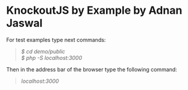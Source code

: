 # KnockoutJS by Example by Adnan Jaswal

For test examples type next commands:<br>
>*$ cd demo/public<br>
$ php -S localhost:3000<br>*

Then in the address bar of the browser type the following command:<br>
>*localhost:3000*
